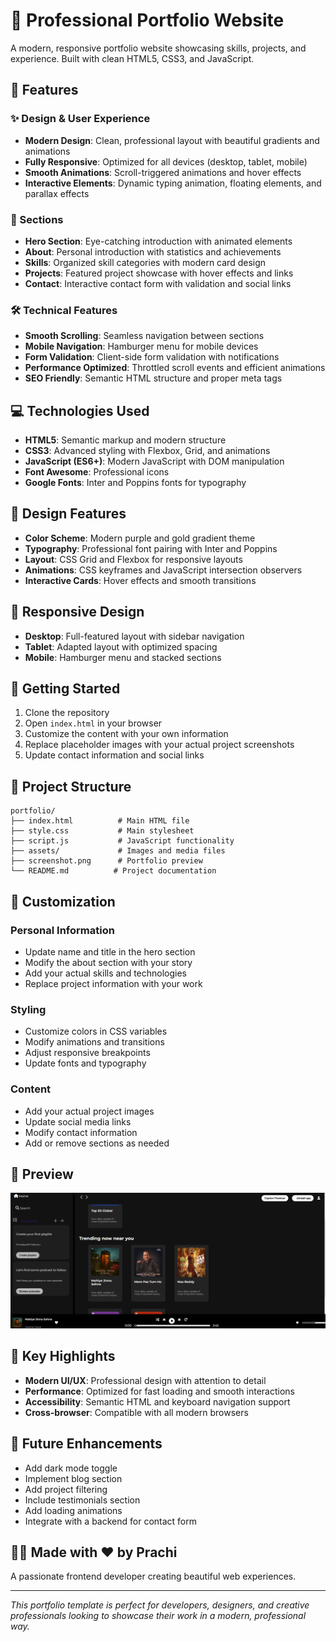 
# 🌟 Professional Portfolio Website

A modern, responsive portfolio website showcasing skills, projects, and experience. Built with clean HTML5, CSS3, and JavaScript.

## 🚀 Features

### ✨ Design & User Experience
- **Modern Design**: Clean, professional layout with beautiful gradients and animations
- **Fully Responsive**: Optimized for all devices (desktop, tablet, mobile)
- **Smooth Animations**: Scroll-triggered animations and hover effects
- **Interactive Elements**: Dynamic typing animation, floating elements, and parallax effects

### 🎯 Sections
- **Hero Section**: Eye-catching introduction with animated elements
- **About**: Personal introduction with statistics and achievements
- **Skills**: Organized skill categories with modern card design
- **Projects**: Featured project showcase with hover effects and links
- **Contact**: Interactive contact form with validation and social links

### 🛠️ Technical Features
- **Smooth Scrolling**: Seamless navigation between sections
- **Mobile Navigation**: Hamburger menu for mobile devices
- **Form Validation**: Client-side form validation with notifications
- **Performance Optimized**: Throttled scroll events and efficient animations
- **SEO Friendly**: Semantic HTML structure and proper meta tags

## 💻 Technologies Used

- **HTML5**: Semantic markup and modern structure
- **CSS3**: Advanced styling with Flexbox, Grid, and animations
- **JavaScript (ES6+)**: Modern JavaScript with DOM manipulation
- **Font Awesome**: Professional icons
- **Google Fonts**: Inter and Poppins fonts for typography

## 🎨 Design Features

- **Color Scheme**: Modern purple and gold gradient theme
- **Typography**: Professional font pairing with Inter and Poppins
- **Layout**: CSS Grid and Flexbox for responsive layouts
- **Animations**: CSS keyframes and JavaScript intersection observers
- **Interactive Cards**: Hover effects and smooth transitions

## 📱 Responsive Design

- **Desktop**: Full-featured layout with sidebar navigation
- **Tablet**: Adapted layout with optimized spacing
- **Mobile**: Hamburger menu and stacked sections

## 🚀 Getting Started

1. Clone the repository
2. Open `index.html` in your browser
3. Customize the content with your own information
4. Replace placeholder images with your actual project screenshots
5. Update contact information and social links

## 📁 Project Structure

```
portfolio/
├── index.html          # Main HTML file
├── style.css           # Main stylesheet
├── script.js           # JavaScript functionality
├── assets/             # Images and media files
├── screenshot.png      # Portfolio preview
└── README.md          # Project documentation
```

## 🎯 Customization

### Personal Information
- Update name and title in the hero section
- Modify the about section with your story
- Add your actual skills and technologies
- Replace project information with your work

### Styling
- Customize colors in CSS variables
- Modify animations and transitions
- Adjust responsive breakpoints
- Update fonts and typography

### Content
- Add your actual project images
- Update social media links
- Modify contact information
- Add or remove sections as needed

## 📸 Preview

![Portfolio Preview](./screenshot.png)

## 🌟 Key Highlights

- **Modern UI/UX**: Professional design with attention to detail
- **Performance**: Optimized for fast loading and smooth interactions
- **Accessibility**: Semantic HTML and keyboard navigation support
- **Cross-browser**: Compatible with all modern browsers

## 🔮 Future Enhancements

- Add dark mode toggle
- Implement blog section
- Add project filtering
- Include testimonials section
- Add loading animations
- Integrate with a backend for contact form

## 👩‍💻 Made with ❤️ by Prachi

A passionate frontend developer creating beautiful web experiences.

---

*This portfolio template is perfect for developers, designers, and creative professionals looking to showcase their work in a modern, professional way.*
